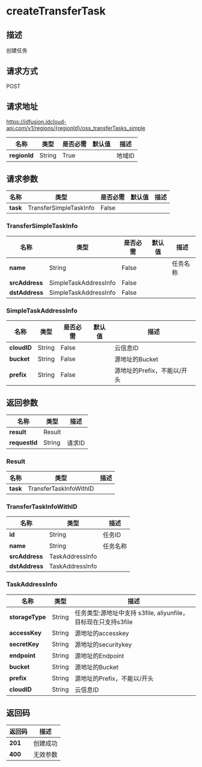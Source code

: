 # createTransferTask


## 描述
创建任务

## 请求方式
POST

## 请求地址
https://jdfusion.jdcloud-api.com/v1/regions/{regionId}/oss_transferTasks_simple

|名称|类型|是否必需|默认值|描述|
|---|---|---|---|---|
|**regionId**|String|True| |地域ID|

## 请求参数
|名称|类型|是否必需|默认值|描述|
|---|---|---|---|---|
|**task**|TransferSimpleTaskInfo|False| | |

### TransferSimpleTaskInfo
|名称|类型|是否必需|默认值|描述|
|---|---|---|---|---|
|**name**|String|False| |任务名称|
|**srcAddress**|SimpleTaskAddressInfo|False| | |
|**dstAddress**|SimpleTaskAddressInfo|False| | |
### SimpleTaskAddressInfo
|名称|类型|是否必需|默认值|描述|
|---|---|---|---|---|
|**cloudID**|String|False| |云信息ID|
|**bucket**|String|False| |源地址的Bucket|
|**prefix**|String|False| |源地址的Prefix，不能以/开头|

## 返回参数
|名称|类型|描述|
|---|---|---|
|**result**|Result| |
|**requestId**|String|请求ID|

### Result
|名称|类型|描述|
|---|---|---|
|**task**|TransferTaskInfoWithID| |
### TransferTaskInfoWithID
|名称|类型|描述|
|---|---|---|
|**id**|String|任务ID|
|**name**|String|任务名称|
|**srcAddress**|TaskAddressInfo| |
|**dstAddress**|TaskAddressInfo| |
### TaskAddressInfo
|名称|类型|描述|
|---|---|---|
|**storageType**|String|任务类型:源地址中支持 s3file, aliyunfile，目标现在只支持s3file|
|**accessKey**|String|源地址的accesskey|
|**secretKey**|String|源地址的securitykey|
|**endpoint**|String|源地址的Endpoint|
|**bucket**|String|源地址的Bucket|
|**prefix**|String|源地址的Prefix，不能以/开头|
|**cloudID**|String|云信息ID|

## 返回码
|返回码|描述|
|---|---|
|**201**|创建成功|
|**400**|无效参数|
